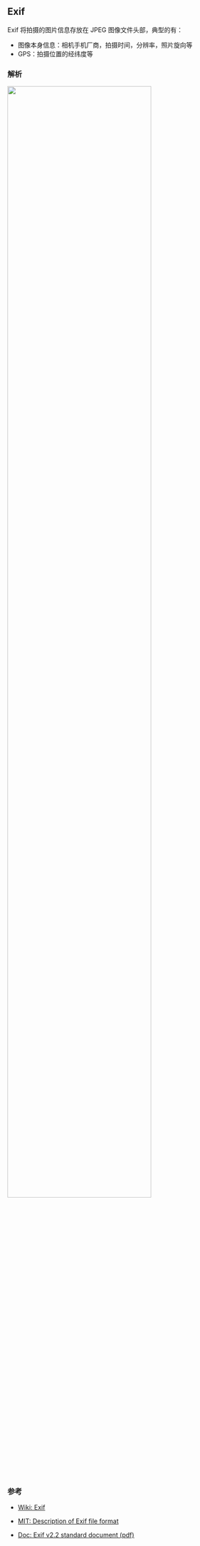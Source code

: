 ## Exif

Exif 将拍摄的图片信息存放在 JPEG 图像文件头部，典型的有：

- 图像本身信息：相机手机厂商，拍摄时间，分辨率，照片旋向等
- GPS：拍摄位置的经纬度等



### 解析

 <img src="https://images.yinzige.com/2019-01-07-044233.png" width=80%/>



### 参考

- [Wiki: Exif](https://zh.wikipedia.org/wiki/EXIF)
- [MIT: Description of Exif file format](https://www.media.mit.edu/pia/Research/deepview/exif.html)

- [Doc: Exif v2.2 standard document (pdf)](https://www.exif.org/Exif2-2.PDF)